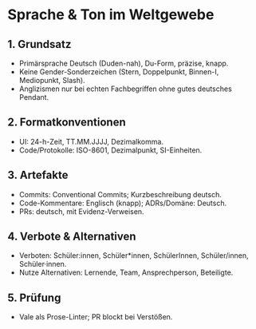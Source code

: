 # Sprache & Ton im Weltgewebe

## 1. Grundsatz

- Primärsprache Deutsch (Duden-nah), Du-Form, präzise, knapp.
- Keine Gender-Sonderzeichen (Stern, Doppelpunkt, Binnen-I, Mediopunkt, Slash).
- Anglizismen nur bei echten Fachbegriffen ohne gutes deutsches Pendant.

## 2. Formatkonventionen

- UI: 24-h-Zeit, TT.MM.JJJJ, Dezimalkomma.
- Code/Protokolle: ISO-8601, Dezimalpunkt, SI-Einheiten.

## 3. Artefakte

- Commits: Conventional Commits; Kurzbeschreibung deutsch.
- Code-Kommentare: Englisch (knapp); ADRs/Domäne: Deutsch.
- PRs: deutsch, mit Evidenz-Verweisen.

## 4. Verbote & Alternativen

- Verboten: Schüler:innen, Schüler*innen, SchülerInnen, Schüler/innen, Schüler·innen.
- Nutze Alternativen: Lernende, Team, Ansprechperson, Beteiligte.

## 5. Prüfung

- Vale als Prose-Linter; PR blockt bei Verstößen.
